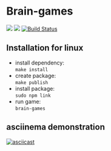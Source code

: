 # Brain-games 
<a href="https://codeclimate.com/github/codeclimate/codeclimate/maintainability"><img src="https://api.codeclimate.com/v1/badges/a99a88d28ad37a79dbf6/maintainability" /></a>
<a href="https://codeclimate.com/github/codeclimate/codeclimate/test_coverage"><img src="https://api.codeclimate.com/v1/badges/a99a88d28ad37a79dbf6/test_coverage" /></a>
[![Build Status](https://travis-ci.com/Alexsander-19/frontend-project-lvl1.svg?branch=master)](https://travis-ci.com/Alexsander-19/frontend-project-lvl1)

## Installation for linux 

* install dependency:  
  ```make install```
* create package:  
  ```make publish```
* install package:  
  ```sudo npm link```
* run game:   
  ```brain-games```

## asciinema demonstration

[![asciicast](https://asciinema.org/a/lfLOih8JtmdI1VLkJ0NCVvbiL.svg)](https://asciinema.org/a/lfLOih8JtmdI1VLkJ0NCVvbiL)
